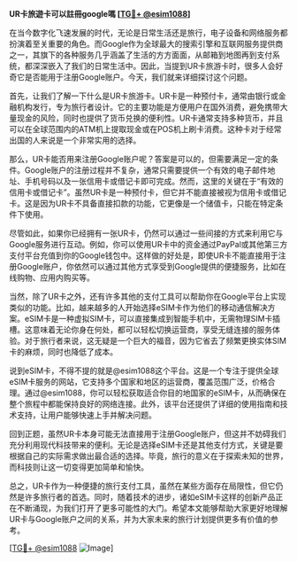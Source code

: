 **UR卡旅遊卡可以註冊google嗎 [[TG💪+ @esim1088](https://t.me/s/esim1088)]**

在当今数字化飞速发展的时代，无论是日常生活还是旅行，电子设备和网络服务都扮演着至关重要的角色。而Google作为全球最大的搜索引擎和互联网服务提供商之一，其旗下的各种服务几乎涵盖了生活的方方面面，从邮箱到地图再到支付系统，都深深嵌入了我们的日常生活中。因此，当提到UR卡旅游卡时，很多人会好奇它是否能用于注册Google账户。今天，我们就来详细探讨这个问题。

首先，让我们了解一下什么是UR卡旅游卡。UR卡是一种预付卡，通常由银行或金融机构发行，专为旅行者设计。它的主要功能是方便用户在国外消费，避免携带大量现金的风险，同时也提供了货币兑换的便利性。UR卡通常支持多种货币，并且可以在全球范围内的ATM机上提取现金或在POS机上刷卡消费。这种卡对于经常出国的人来说是一个非常实用的选择。

那么，UR卡能否用来注册Google账户呢？答案是可以的，但需要满足一定的条件。Google账户的注册过程并不复杂，通常只需要提供一个有效的电子邮件地址、手机号码以及一张信用卡或借记卡即可完成。然而，这里的关键在于“有效的信用卡或借记卡”。虽然UR卡是一种预付卡，但它并不能直接被视为信用卡或借记卡。这是因为UR卡不具备直接扣款的功能，它更像是一个储值卡，只能在特定条件下使用。

尽管如此，如果你已经拥有一张UR卡，仍然可以通过一些间接的方式来利用它与Google服务进行互动。例如，你可以使用UR卡中的资金通过PayPal或其他第三方支付平台充值到你的Google钱包中。这样做的好处是，即使UR卡不能直接用于注册Google账户，你依然可以通过其他方式享受到Google提供的便捷服务，比如在线购物、应用内购买等。

当然，除了UR卡之外，还有许多其他的支付工具可以帮助你在Google平台上实现类似的功能。比如，越来越多的人开始选择eSIM卡作为他们的移动通信解决方案。eSIM卡是一种虚拟SIM卡，可以直接集成到智能手机中，无需物理SIM卡插槽。这意味着无论你身在何处，都可以轻松切换运营商，享受无缝连接的服务体验。对于旅行者来说，这无疑是一个巨大的福音，因为它省去了频繁更换实体SIM卡的麻烦，同时也降低了成本。

说到eSIM卡，不得不提的就是@esim1088这个平台。这是一个专注于提供全球eSIM卡服务的网站，它支持多个国家和地区的运营商，覆盖范围广泛，价格合理。通过@esim1088，你可以轻松获取适合你目的地国家的eSIM卡，从而确保在整个旅程中都能保持良好的网络连接。此外，该平台还提供了详细的使用指南和技术支持，让用户能够快速上手并解决问题。

回到正题，虽然UR卡本身可能无法直接用于注册Google账户，但这并不妨碍我们充分利用现代科技带来的便利。无论是选择eSIM卡还是其他支付方式，关键是要根据自己的实际需求做出最合适的选择。毕竟，旅行的意义在于探索未知的世界，而科技则让这一切变得更加简单和愉快。

总之，UR卡作为一种便捷的旅行支付工具，虽然在某些方面存在局限性，但它仍然是许多旅行者的首选。同时，随着技术的进步，诸如eSIM卡这样的创新产品正在不断涌现，为我们打开了更多可能性的大门。希望本文能够帮助大家更好地理解UR卡与Google账户之间的关系，并为大家未来的旅行计划提供更多有价值的参考。

[[TG💪+ @esim1088](https://t.me/s/esim1088) ![Image](https://i.postimg.cc/4NQfJmqS/Snipaste-2025-05-13-00-14-12.png)]
